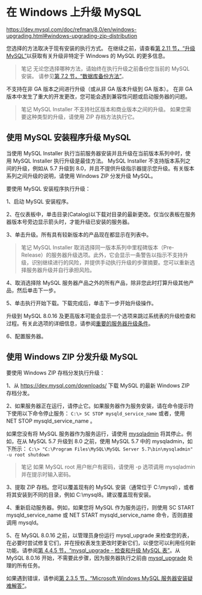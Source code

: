# 在 Windows 上升级 MySQL

<https://dev.mysql.com/doc/refman/8.0/en/windows-upgrading.html#windows-upgrading-zip-distribution>

您选择的方法取决于现有安装的执行方式。 在继续之前，请查看[第 2.11 节，“升级 MySQL”](https://dev.mysql.com/doc/refman/8.0/en/upgrading.html)以获取有关升级非特定于 Windows 的 MySQL 的更多信息。

> 笔记
无论您选择哪种方法，请始终在执行升级之前备份您当前的 MySQL 安装。 请参见[第 7.2 节，“数据库备份方法”](https://dev.mysql.com/doc/refman/8.0/en/backup-methods.html)。

不支持在非 GA 版本之间进行升级（或从非 GA 版本升级到 GA 版本）。 在非 GA 版本中发生了重大的开发更改，您可能会遇到兼容性问题或启动服务器的问题。

> 笔记
MySQL Installer 不支持社区版本和商业版本之间的升级。 如果您需要这种类型的升级，请使用 ZIP 存档方法执行它。

## 使用 MySQL 安装程序升级 MySQL

当使用 MySQL Installer 执行当前服务器安装并且升级在当前版本系列中时，使用 MySQL Installer 执行升级是最佳方法。 MySQL Installer 不支持版本系列之间的升级，例如从 5.7 升级到 8.0，并且不提供升级指示器提示您升级。有关版本系列之间升级的说明，请使用 Windows ZIP 分发升级 MySQL。

要使用 MySQL 安装程序执行升级：

1、启动 MySQL 安装程序。

2、在仪表板中，单击目录(Catalog)以下载对目录的最新更改。仅当仪表板在服务器版本号旁边显示箭头时，才能升级已安装的服务器。

3、单击升级。所有具有较新版本的产品现在都显示在列表中。

> 笔记
MySQL Installer 取消选择同一版本系列中里程碑版本（Pre-Release）的服务器升级选项。此外，它会显示一条警告以指示不支持升级，识别继续进行的风险，并提供手动执行升级的步骤摘要。您可以重新选择服务器升级并自行承担风险。

4、取消选择除 MySQL 服务器产品之外的所有产品，除非您此时打算升级其他产品，然后单击下一步。

5、单击执行开始下载。下载完成后，单击下一步开始升级操作。

升级到 MySQL 8.0.16 及更高版本可能会显示一个选项来跳过系统表的升级检查和过程。有关此选项的详细信息，请参阅[重要的服务器升级条件](https://dev.mysql.com/doc/refman/8.0/en/mysql-installer-catalog-dashboard.html#mysql-installer-alter-upgrade)。

6、配置服务器。

## 使用 Windows ZIP 分发升级 MySQL

要使用 Windows ZIP 存档分发执行升级：

1、从 <https://dev.mysql.com/downloads/> 下载 MySQL 的最新 Windows ZIP 存档分发。

2、如果服务器正在运行，请停止它。如果服务器作为服务安装，请在命令提示符下使用以下命令停止服务：
`C:\> SC STOP mysqld_service_name`
或者，使用 NET STOP mysqld_service_name 。

如果您没有将 MySQL 服务器作为服务运行，请使用 [mysqladmin](https://dev.mysql.com/doc/refman/8.0/en/mysqladmin.html) 将其停止。例如，在从 MySQL 5.7 升级到 8.0 之前，使用 MySQL 5.7 中的 mysqladmin，如下所示：
`C:\> "C:\Program Files\MySQL\MySQL Server 5.7\bin\mysqladmin" -u root shutdown`

> 笔记
如果 MySQL root 用户帐户有密码，请使用 -p 选项调用 mysqladmin 并在提示时输入密码。

3、提取 ZIP 存档。您可以覆盖现有的 MySQL 安装（通常位于 C:\mysql），或者将其安装到不同的目录，例如 C:\mysql8。建议覆盖现有安装。

4、重新启动服务器。例如，如果您将 MySQL 作为服务运行，则使用 SC START mysqld_service_name 或 NET START mysqld_service_name 命令，否则直接调用 mysqld。

5、在 MySQL 8.0.16 之前，以管理员身份运行 mysql_upgrade 来检查您的表，在必要时尝试修复它们，并在授权表发生更改时更新它们，以便您可以利用任何新功能。请参阅[第 4.4.5 节，“mysql_upgrade - 检查和升级 MySQL 表”](https://dev.mysql.com/doc/refman/8.0/en/mysql-upgrade.html)。从 MySQL 8.0.16 开始，不需要此步骤，因为服务器执行之前由 [mysql_upgrade](https://dev.mysql.com/doc/refman/8.0/en/mysql-upgrade.html) 处理的所有任务。

如果遇到错误，请参阅[第 2.3.5 节，“Microsoft Windows MySQL 服务器安装疑难解答”](https://dev.mysql.com/doc/refman/8.0/en/windows-troubleshooting.html)。
